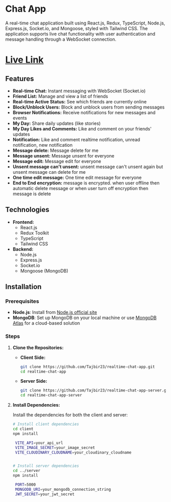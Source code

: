 # Chat App

A real-time chat application built using React.js, Redux, TypeScript, Node.js, Express.js, Socket.io, and Mongoose, styled with Tailwind CSS. The application supports live chat functionality with user authentication and message handling through a WebSocket connection.

# [Live Link](https://realtime-chat-app-tajbir.web.app)

## Features

- **Real-time Chat:** Instant messaging with WebSocket (Socket.io)
- **Friend List:** Manage and view a list of friends
- **Real-time Active Status:** See which friends are currently online
- **Block/Unblock Users:** Block and unblock users from sending messages
- **Browser Notifications:** Receive notifications for new messages and events
- **My Day:** Share daily updates (like stories)
- **My Day Likes and Comments:** Like and comment on your friends' updates
- **Notification:** Like and comment realtime notification, unread notification, new notification
- **Message delete:** Message delete for me
- **Message unsent:** Message unsent for everyone
- **Message edit:** Message edit for everyone
- **Unsent message can't unsent:** unsent message can't unsent again but unsent message can delete for me
- **One time edit message:** One time edit message for everyone
- **End to End encryption:** message is encrypted. when user offline then automatic delete message or when user turn off encryption then message is delete

## Technologies

- **Frontend:**
  - React.js
  - Redux Toolkit
  - TypeScript
  - Tailwind CSS
- **Backend:**
  - Node.js
  - Express.js
  - Socket.io
  - Mongoose (MongoDB)

## Installation

### Prerequisites

- **Node.js**: Install from [Node.js official site](https://nodejs.org/)
- **MongoDB**: Set up MongoDB on your local machine or use [MongoDB Atlas](https://www.mongodb.com/cloud/atlas) for a cloud-based solution

### Steps

1. **Clone the Repositories:**

   - **Client Side:**
     ```bash
     git clone https://github.com/Tajbir23/realtime-chat-app.git
     cd realtime-chat-app
     ```

   - **Server Side:**
     ```bash
     git clone https://github.com/Tajbir23/realtime-chat-app-server.git
     cd realtime-chat-app-server
     ```

2. **Install Dependencies:**

   Install the dependencies for both the client and server:

   ```bash
   # Install client dependencies
   cd client
   npm install

    VITE_API=your_api_url
    VITE_IMAGE_SECRET=your_image_secret
    VITE_CLOUDINARY_CLOUDNAME=your_cloudinary_cloudname


   # Install server dependencies
   cd ../server
   npm install

    PORT=5000
    MONGODB_URI=your_mongodb_connection_string
    JWT_SECRET=your_jwt_secret
